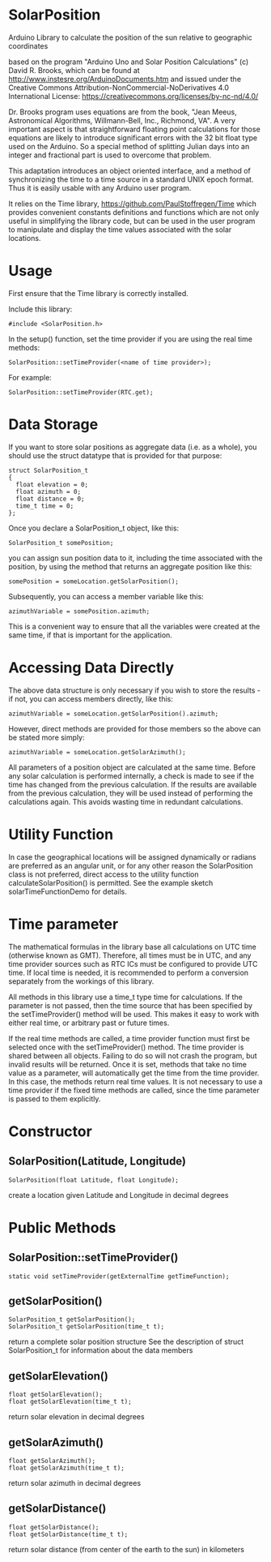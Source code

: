 # SolarPosition
Arduino Library to calculate the position of the sun relative to geographic coordinates

based on the program "Arduino Uno and Solar Position Calculations"
(c) David R. Brooks, which can be found at http://www.instesre.org/ArduinoDocuments.htm
and issued under the Creative Commons Attribution-NonCommercial-NoDerivatives 4.0 International License:
https://creativecommons.org/licenses/by-nc-nd/4.0/

Dr. Brooks program uses equations are from the book,
"Jean Meeus, Astronomical Algorithms, Willmann-Bell, Inc., Richmond, VA".
A very important aspect is that straightforward floating point calculations for those equations
are likely to introduce significant errors with the 32 bit float type used on the Arduino.
So a special method of splitting Julian days into an integer and fractional part is used
to overcome that problem.

This adaptation introduces an object oriented interface, and a method of synchronizing the time
to a time source in a standard UNIX epoch format. Thus it is easily usable with any Arduino user
program.

It relies on the Time library, https://github.com/PaulStoffregen/Time
which provides convenient constants definitions and functions
which are not only useful in simplifying the library code, but can be used in the user program
to manipulate and display the time values associated with the solar locations.

# Usage

First ensure that the Time library is correctly installed.

Include this library:

    #include <SolarPosition.h>

In the setup() function, set the time provider if you are using the real time methods:

    SolarPosition::setTimeProvider(<name of time provider>);

For example:

    SolarPosition::setTimeProvider(RTC.get);

# Data Storage

If you want to store solar positions as aggregate data (i.e. as a whole), you should use
the struct datatype that is provided for that purpose:

```
struct SolarPosition_t
{
  float elevation = 0;
  float azimuth = 0;
  float distance = 0;
  time_t time = 0;
};
```

Once you declare a SolarPosition_t object, like this:

    SolarPosition_t somePosition;
    
you can assign sun position data to it, including the time associated with the position,
by using the method that returns an aggregate position like this:

    somePosition = someLocation.getSolarPosition();

Subsequently, you can access a member variable like this:

    azimuthVariable = somePosition.azimuth;
    
This is a convenient way to ensure that all the variables were created at the same time, if that
is important for the application.

# Accessing Data Directly

The above data structure is only necessary if you wish to store the results - if not, you can access members
directly, like this:

    azimuthVariable = someLocation.getSolarPosition().azimuth;

However, direct methods are provided for those members so the above can be stated more simply:

    azimuthVariable = someLocation.getSolarAzimuth();

All parameters of a position object are calculated at the same time. 
Before any solar calculation is performed internally, a check is made to see if the time has changed from the
previous calculation. If the results are available from the previous calculation, they will be used instead
of performing the calculations again. This avoids wasting time in redundant calculations.

# Utility Function

In case the geographical locations will be assigned dynamically or radians are preferred as an angular unit, or for any other reason the SolarPosition class is not preferred, direct access to the utility function calculateSolarPosition() is permitted. See the example sketch solarTimeFunctionDemo for details.

# Time parameter

The mathematical formulas in the library base all calculations on UTC time (otherwise known as GMT).
Therefore, all times must be in UTC, and any time provider sources such as RTC ICs must be configured
to provide UTC time. If local time is needed, it is recommended to perform a conversion separately from
the workings of this library.

All methods in this library use a time_t type time for calculations. If the parameter is not passed, then
the time source that has been specified by the setTimeProvider() method will be used. This makes it
easy to work with either real time, or arbitrary past or future times.

If the real time methods are called, a time provider function must first be selected once with the
setTimeProvider() method. The time provider is shared between all objects. Failing to do so will not
crash the program, but invalid results will be returned. Once it is set, methods that take no
time value as a parameter, will automatically get the time from the time provider. In this case,
the methods return real time values. It is not necessary to use a time provider if the fixed
time methods are called, since the time parameter is passed to them explicitly.

# Constructor

<H2>SolarPosition(Latitude, Longitude)</H2>

    SolarPosition(float Latitude, float Longitude);
create a location given Latitude and Longitude in decimal degrees

# Public Methods

<H2>SolarPosition::setTimeProvider(<time provider function pointer>)</H2>

    static void setTimeProvider(getExternalTime getTimeFunction);

<H2>getSolarPosition()</H2>

    SolarPosition_t getSolarPosition();
    SolarPosition_t getSolarPosition(time_t t);
return a complete solar position structure
See the description of struct SolarPosition_t for information about the data members

<H2>getSolarElevation()</H2>

    float getSolarElevation();
    float getSolarElevation(time_t t);
return solar elevation in decimal degrees

<H2>getSolarAzimuth()</H2>

    float getSolarAzimuth();
    float getSolarAzimuth(time_t t);
return solar azimuth in decimal degrees

<H2>getSolarDistance()</H2>

    float getSolarDistance();
    float getSolarDistance(time_t t);
return solar distance (from center of the earth to the sun) in kilometers
